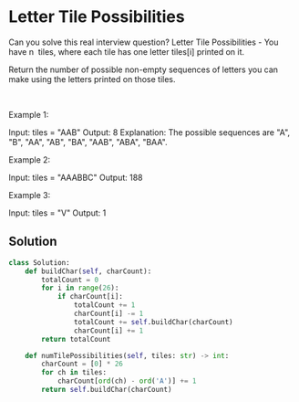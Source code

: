 # Letter Tile Possibilities

Can you solve this real interview question? Letter Tile Possibilities - You have n  tiles, where each tile has one letter tiles[i] printed on it.

Return the number of possible non-empty sequences of letters you can make using the letters printed on those tiles.

 

Example 1:


Input: tiles = "AAB"
Output: 8
Explanation: The possible sequences are "A", "B", "AA", "AB", "BA", "AAB", "ABA", "BAA".


Example 2:


Input: tiles = "AAABBC"
Output: 188


Example 3:


Input: tiles = "V"
Output: 1

## Solution
```py
class Solution:
    def buildChar(self, charCount):
        totalCount = 0
        for i in range(26):
            if charCount[i]:
                totalCount += 1
                charCount[i] -= 1
                totalCount += self.buildChar(charCount)
                charCount[i] += 1
        return totalCount

    def numTilePossibilities(self, tiles: str) -> int:
        charCount = [0] * 26
        for ch in tiles:
            charCount[ord(ch) - ord('A')] += 1
        return self.buildChar(charCount)
```
